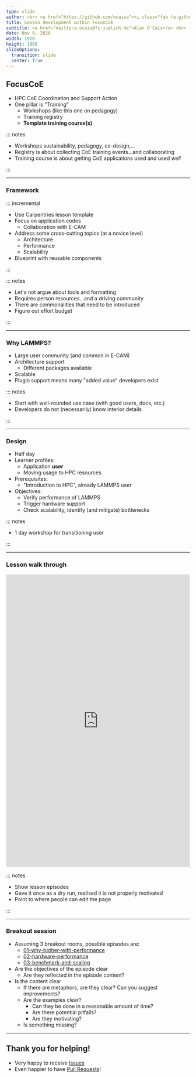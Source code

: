 ```yaml
---
type: slide
author: <br> <a href="https://github.com/ocaisa"><i class="fab fa-github-square"></i> ocaisa</a>
title: Lesson development within FocusCoE
subtitle: <a href="mailto:a.ocais@fz-juelich.de">Alan O'Cais</a> <br> (JSC)
date: Nov 9, 2020
width: 1920
height: 1080
slideOptions:
  transition: slide
  center: True
---
```



## FocusCoE

* HPC CoE Coordination and Support Action
* One pillar is "Training"
  * Workshops (like this one on pedagogy)
  * Training registry
  * **Template training course(s)**
  
::: notes

- Workshops sustainability, pedagogy, co-design,...
- Registry is about collecting CoE training events...and collaborating
- Training course is about getting CoE applications used and used *well*

:::

---

### Framework

::: incremental

- Use Carpentries lesson template
- Focus on application codes
  * Collaboration with E-CAM
- Address some cross-cutting topics (at a novice level)
  * Architecture
  * Performance
  * Scalability
- Blueprint with reusable components

:::

::: notes

- Let's not argue about tools and formatting
- Requires person resources...and a driving community
- There are commonalities that need to be introduced
- Figure out effort budget

:::

----

### Why LAMMPS?

- Large user community (and common in E-CAM)
- Architecture support
  - Different packages available
- Scalable
- Plugin support means many "added value" developers exist

::: notes

- Start with well-rounded use case (with good users, docs, etc.)
- Developers do not (necessarily) know interior details

:::

---

### Design

* Half day
* Learner profiles:
  * Application **user**
  * Moving usage to HPC resources
* Prerequisites:
  * "Introduction to HPC", already LAMMPS user
* Objectives:
  * Verify performance of LAMMPS
  * Trigger hardware support
  * Check scalability, identify (and mitigate) bottlenecks

::: notes

- 1 day workshop for transitioning user

:::

---

### Lesson walk through

<iframe width="100%" height="800" src="https://fzj-jsc.github.io/tuning_lammps/" frameborder="0"></iframe>

::: notes

- Show lesson episodes
- Gave it once as a dry run, realised it is not properly motivated
- Point to where people can edit the page

:::

---

### Breakout session

* Assuming 3 breakout rooms, possible episodes are:
  * [01-why-bother-with-performance](https://fzj-jsc.github.io/tuning_lammps/01-why-bother-with-performance/index.html)
  * [02-hardware-performance](https://fzj-jsc.github.io/tuning_lammps/02-hardware-performance/index.html)
  * [03-benchmark-and-scaling](https://fzj-jsc.github.io/tuning_lammps/03-benchmark-and-scaling/index.html)
* Are the objectives of the episode clear
  * Are they reflected in the episode content?
* Is the content clear
  * If there are metaphors, are they clear? Can you suggest improvements?
  * Are the examples clear?
    - Can they be done in a reasonable amount of time?
    - Are there potential pitfalls?
    - Are they motivating?
  * Is something missing?

---

## Thank you for helping!

* Very happy to receive [Issues](https://github.com/FZJ-JSC/tuning_lammps/issues)
* Even happier to have [Pull Requests](https://github.com/FZJ-JSC/tuning_lammps/pulls)!
